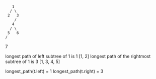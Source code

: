       1
      / \
     2   3
        /
       4
      / \
     5   6
    /
   7 

longest path of left subtree          of 1 is 1 [1, 2]
longest path of the rightmost subtree of 1 is 3 [1, 3, 4, 5]

longest_path(t.left)  = 1
longest_path(t.right) = 3
